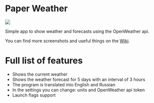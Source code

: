 # Paper Weather
![](https://github.com/lcomrade/paper-weather/wiki/screenshots/all_layering_i3_en.png)

Simple app to show weather and forecasts using the OpenWeather api.

You can find more screenshots and useful things on the [Wiki](https://github.com/lcomrade/paper-weather/wiki).

# Full list of features
- Shows the current weather
- Shows the weather forecast for 5 days with an interval of 3 hours
- The program is translated into English and Russian
- In the settings you can change: units and OpenWeather api token
- Launch flags support
